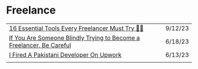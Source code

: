 # Freelance

|                                                                                                                                                                                             |         |
| ------------------------------------------------------------------------------------------------------------------------------------------------------------------------------------------- | ------- |
| [16 Essential Tools Every Freelancer Must Try 🚀💯](https://dev.to/madza/16-essential-tools-every-freelancer-must-try-5h8)                                                                  | 9/12/23 |
| [If You Are Someone Blindly Trying to Become a Freelancer, Be Careful](https://javascript.plainenglish.io/if-you-are-someone-blindly-trying-to-become-a-freelancer-be-careful-2d67a8ddfc69) | 6/18/23 |
| [I Fired A Pakistani Developer On Upwork](https://levelup.gitconnected.com/i-fired-a-pakistani-developer-on-upwork-a1d1346220db)                                                            | 6/13/23 |
|                                                                                                                                                                                             |         |
